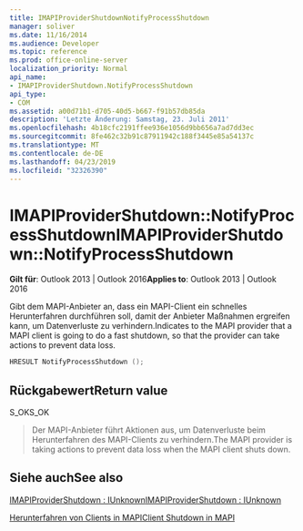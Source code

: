 ```yaml
---
title: IMAPIProviderShutdownNotifyProcessShutdown
manager: soliver
ms.date: 11/16/2014
ms.audience: Developer
ms.topic: reference
ms.prod: office-online-server
localization_priority: Normal
api_name:
- IMAPIProviderShutdown.NotifyProcessShutdown
api_type:
- COM
ms.assetid: a00d71b1-d705-40d5-b667-f91b57db85da
description: 'Letzte Änderung: Samstag, 23. Juli 2011'
ms.openlocfilehash: 4b18cfc2191ffee936e1056d9bb656a7ad7dd3ec
ms.sourcegitcommit: 8fe462c32b91c87911942c188f3445e85a54137c
ms.translationtype: MT
ms.contentlocale: de-DE
ms.lasthandoff: 04/23/2019
ms.locfileid: "32326390"
---
```

# <a name="imapiprovidershutdownnotifyprocessshutdown"></a><span data-ttu-id="246f3-103">IMAPIProviderShutdown::NotifyProcessShutdown</span><span class="sxs-lookup"><span data-stu-id="246f3-103">IMAPIProviderShutdown::NotifyProcessShutdown</span></span>

  
  
<span data-ttu-id="246f3-104">**Gilt für**: Outlook 2013 | Outlook 2016</span><span class="sxs-lookup"><span data-stu-id="246f3-104">**Applies to**: Outlook 2013 | Outlook 2016</span></span> 
  
<span data-ttu-id="246f3-105">Gibt dem MAPI-Anbieter an, dass ein MAPI-Client ein schnelles Herunterfahren durchführen soll, damit der Anbieter Maßnahmen ergreifen kann, um Datenverluste zu verhindern.</span><span class="sxs-lookup"><span data-stu-id="246f3-105">Indicates to the MAPI provider that a MAPI client is going to do a fast shutdown, so that the provider can take actions to prevent data loss.</span></span>
  
```cpp
HRESULT NotifyProcessShutdown ();
```

## <a name="return-value"></a><span data-ttu-id="246f3-106">Rückgabewert</span><span class="sxs-lookup"><span data-stu-id="246f3-106">Return value</span></span>

<span data-ttu-id="246f3-107">S_OK</span><span class="sxs-lookup"><span data-stu-id="246f3-107">S_OK</span></span>
  
> <span data-ttu-id="246f3-108">Der MAPI-Anbieter führt Aktionen aus, um Datenverluste beim Herunterfahren des MAPI-Clients zu verhindern.</span><span class="sxs-lookup"><span data-stu-id="246f3-108">The MAPI provider is taking actions to prevent data loss when the MAPI client shuts down.</span></span>
    
## <a name="see-also"></a><span data-ttu-id="246f3-109">Siehe auch</span><span class="sxs-lookup"><span data-stu-id="246f3-109">See also</span></span>



[<span data-ttu-id="246f3-110">IMAPIProviderShutdown : IUnknown</span><span class="sxs-lookup"><span data-stu-id="246f3-110">IMAPIProviderShutdown : IUnknown</span></span>](imapiprovidershutdowniunknown.md)


[<span data-ttu-id="246f3-111">Herunterfahren von Clients in MAPI</span><span class="sxs-lookup"><span data-stu-id="246f3-111">Client Shutdown in MAPI</span></span>](client-shutdown-in-mapi.md)

